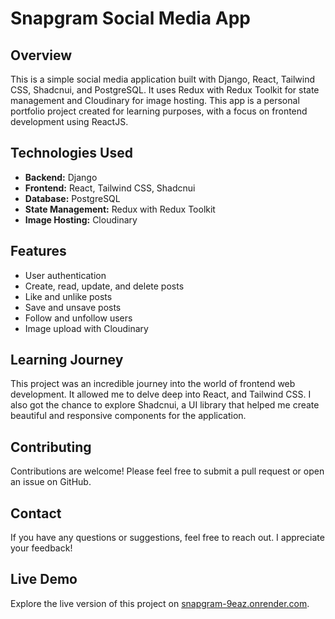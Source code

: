 # Snapgram Social Media App
 
## Overview
This is a simple social media application built with Django, React, Tailwind CSS, Shadcnui, and PostgreSQL. It uses Redux with Redux Toolkit for state management and Cloudinary for image hosting. This app is a personal portfolio project created for learning purposes, with a focus on frontend development using ReactJS.

## Technologies Used
- **Backend:** Django
- **Frontend:** React, Tailwind CSS, Shadcnui
- **Database:** PostgreSQL
- **State Management:** Redux with Redux Toolkit
- **Image Hosting:** Cloudinary

## Features
- User authentication
- Create, read, update, and delete posts
- Like and unlike posts
- Save and unsave posts
- Follow and unfollow users
- Image upload with Cloudinary

## Learning Journey
This project was an incredible journey into the world of frontend web development. It allowed me to delve deep into React, and Tailwind CSS. I also got the chance to explore Shadcnui, a UI library that helped me create beautiful and responsive components for the application.

## Contributing
Contributions are welcome! Please feel free to submit a pull request or open an issue on GitHub.

## Contact
If you have any questions or suggestions, feel free to reach out. I appreciate your feedback!

## Live Demo

Explore the live version of this project on [snapgram-9eaz.onrender.com](https://snapgram-9eaz.onrender.com).
